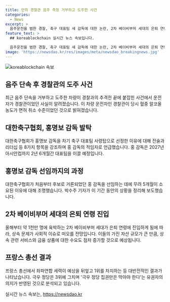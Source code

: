 ```yaml
---
title: 만취 경찰관 음주 측정 거부하고 도주한 사건
categories:
  - News
excerpt: >
  음주운전을 범한 경찰, 축구 대표팀 새 감독에 대한 논란, 2차 베이비부머 세대의 은퇴 연령, 프랑스 총선 결과의 대반전 등 다양한 이슈가 속속 나오고 있습니다. 사회적인 문제에 대한 관심이 높아질 것으로 예상되며, 각 이슈에 대한 자세한 내용은 김영민, 김종력, 박수주, 박지운, 이준삼 기자들의 보도에서 확인할 수 있습니다.
feature_text: >
  ## koreablockchain 실시간 뉴스 속보입니다.

  음주운전을 범한 경찰, 축구 대표팀 새 감독에 대한 논란, 2차 베이비부머 세대의 은퇴 연령, 프랑스 총선 결과의 대반전 등 다양한 이슈가 속속 나오고 있습니다. 사회적인 문제에 대한 관심이 높아질 것으로 예상되며, 각 이슈에 대한 자세한 내용은 김영민, 김종력, 박수주, 박지운, 이준삼 기자들의 보도에서 확인할 수 있습니다.
image: 'https://newsdao.kr/res/images/meta/newsdao_breakingnews.jpg'
---
```


<p><img src="https://newsdao.kr/res/images/meta/newsdao_breakingnews.jpg" alt="koreablockchain 속보" /></p>

<h2 data-ke-size="size26">음주 단속 후 경찰관의 도주 사건</h2>

<p data-ke-size="size16">최근 음주 단속을 거부하고 도주한 차량이 경찰과의 추격전 끝에 붙잡힌 사건에서 운전자가 경찰관이었던 사실이 알려졌습니다. 이 차량 운전자인 경찰관이 당시 혈중 알코올농도가 면허 취소 수준이었던 것으로 밝혀졌습니다. </p>

<h2 data-ke-size="size26">대한축구협회, 홍명보 감독 발탁</h2>

<p data-ke-size="size16">대한축구협회가 홍명보 감독을 차기 축구 대표팀 사령탑으로 선정한 이유에 대해 전술과 리더십 등 8가지 항목을 강조하며 홍 감독의 적임자로 언급했습니다. 홍 감독은 2027년 아시안컵까지 2년 6개월간 대표팀을 이끌 예정입니다. </p>

<h2 data-ke-size="size26">홍명보 감독 선임까지의 과정</h2>

<p data-ke-size="size16">대한축구협회가 처음부터 후보로 거론되었던 홍 감독을 선임하는 데에 무려 5개월이 소요된 이유에 대해 조명했습니다. 박수주 기자가 이 기간 동안의 상황을 정리해 보도했습니다. </p>

<h2 data-ke-size="size26">2차 베이비부머 세대의 은퇴 연령 진입</h2>

<p data-ke-size="size16">올해부터 약 1천만 명에 육박하는 2차 베이비부머 세대가 은퇴 연령에 진입하게 됨에 따라, 상속 문제가 사회적 이슈로 떠오를 전망입니다. 이들의 가진 자산 규모가 큰 만큼, 상속 관련 서비스와 금융 상품에 대한 수요도 점차 증가할 것으로 예상됩니다. </p>

<h2 data-ke-size="size26">프랑스 총선 결과</h2>

<p data-ke-size="size16">프랑스 총선에서 좌파연합 세력이 예상을 뒤엎고 1위를 차지하는 등 대반전적인 결과가 나타났습니다. 극우 정당은 3위에 그치며 '극우 정당 집권만은 막아야 한다'는 유권자의 의지가 반영된 것으로 분석되고 있습니다. </p>
실시간 뉴스 속보는, <a href="https://newsdao.kr" rel="dofollow">https://newsdao.kr</a>


